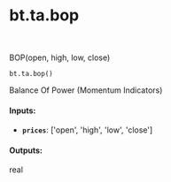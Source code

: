 <div itemscope itemtype="http://developers.google.com/ReferenceObject">
<meta itemprop="name" content="bt.ta.bop" />
<meta itemprop="path" content="Stable" />
</div>

# bt.ta.bop

<!-- Insert buttons and diff -->

<table class="tfo-notebook-buttons tfo-api nocontent" align="left">

</table>



BOP(open, high, low, close)

<pre class="devsite-click-to-copy prettyprint lang-py tfo-signature-link">
<code>bt.ta.bop()
</code></pre>



<!-- Placeholder for "Used in" -->

Balance Of Power (Momentum Indicators)

#### Inputs:


* <b>`prices`</b>: ['open', 'high', 'low', 'close']


#### Outputs:

real
